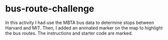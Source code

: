 # bus-route-challenge

In this activity I had use the MBTA bus data to determine stops between Harvard and MIT. Then, I added an animated marker on the map to highlight the bus routes.
The instructions and starter code are marked.
